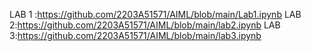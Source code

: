 LAB 1 :https://github.com/2203A51571/AIML/blob/main/Lab1.ipynb
LAB 2:https://github.com/2203A51571/AIML/blob/main/lab2.ipynb
LAB 3:https://github.com/2203A51571/AIML/blob/main/lab3.ipynb

